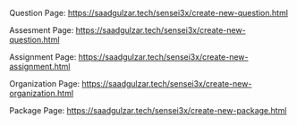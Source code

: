 Question Page: 
https://saadgulzar.tech/sensei3x/create-new-question.html

Assesment Page:
https://saadgulzar.tech/sensei3x/create-new-question.html

Assignment Page:
https://saadgulzar.tech/sensei3x/create-new-assignment.html

Organization Page:
https://saadgulzar.tech/sensei3x/create-new-organization.html

Package Page:
https://saadgulzar.tech/sensei3x/create-new-package.html
